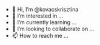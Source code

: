 - 👋 Hi, I’m @kovacskrisztina
- 👀 I’m interested in ...
- 🌱 I’m currently learning ...
- 💞️ I’m looking to collaborate on ...
- 📫 How to reach me ...

<!---
kovacskrisztina/kovacskrisztina is a ✨ special ✨ repository because its `README.md` (this file) appears on your GitHub profile.
You can click the Preview link to take a look at your changes.
--->
